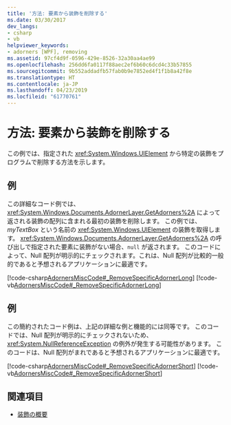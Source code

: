 ```yaml
---
title: '方法: 要素から装飾を削除する'
ms.date: 03/30/2017
dev_langs:
- csharp
- vb
helpviewer_keywords:
- adorners [WPF], removing
ms.assetid: 97cf4d9f-0596-429e-8526-32a30aa4ae99
ms.openlocfilehash: 256dd6fa0117f88aec2ef6b60c6dcd4c33b57855
ms.sourcegitcommit: 9b552addadfb57fab0b9e7852ed4f1f1b8a42f8e
ms.translationtype: HT
ms.contentlocale: ja-JP
ms.lasthandoff: 04/23/2019
ms.locfileid: "61770761"
---
```

# <a name="how-to-remove-an-adorner-from-an-element"></a>方法: 要素から装飾を削除する
この例では、指定された <xref:System.Windows.UIElement> から特定の装飾をプログラムで削除する方法を示します。  
  
## <a name="example"></a>例  
 この詳細なコード例では、<xref:System.Windows.Documents.AdornerLayer.GetAdorners%2A> によって返される装飾の配列に含まれる最初の装飾を削除します。  この例では、*myTextBox* という名前の <xref:System.Windows.UIElement> の装飾を取得します。  <xref:System.Windows.Documents.AdornerLayer.GetAdorners%2A> の呼び出しで指定された要素に装飾がない場合、`null` が返されます。  このコードによって、Null 配列が明示的にチェックされます。これは、Null 配列が比較的一般的であると予想されるアプリケーションに最適です。  
  
 [!code-csharp[AdornersMiscCode#_RemoveSpecificAdornerLong](~/samples/snippets/csharp/VS_Snippets_Wpf/AdornersMiscCode/CSharp/Window1.xaml.cs#_removespecificadornerlong)]
 [!code-vb[AdornersMiscCode#_RemoveSpecificAdornerLong](~/samples/snippets/visualbasic/VS_Snippets_Wpf/AdornersMiscCode/visualbasic/window1.xaml.vb#_removespecificadornerlong)]  
  
## <a name="example"></a>例  
 この簡約されたコード例は、上記の詳細な例と機能的には同等です。 このコードでは、Null 配列が明示的にチェックされないため、<xref:System.NullReferenceException> の例外が発生する可能性があります。  このコードは、Null 配列がまれであると予想されるアプリケーションに最適です。  
  
 [!code-csharp[AdornersMiscCode#_RemoveSpecificAdornerShort](~/samples/snippets/csharp/VS_Snippets_Wpf/AdornersMiscCode/CSharp/Window1.xaml.cs#_removespecificadornershort)]
 [!code-vb[AdornersMiscCode#_RemoveSpecificAdornerShort](~/samples/snippets/visualbasic/VS_Snippets_Wpf/AdornersMiscCode/visualbasic/window1.xaml.vb#_removespecificadornershort)]  
  
## <a name="see-also"></a>関連項目

- [装飾の概要](adorners-overview.md)
